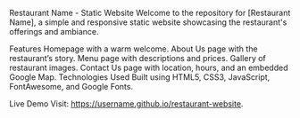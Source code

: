 Restaurant Name - Static Website
Welcome to the repository for [Restaurant Name], a simple and responsive static website showcasing the restaurant's offerings and ambiance.

Features
Homepage with a warm welcome.
About Us page with the restaurant’s story.
Menu page with descriptions and prices.
Gallery of restaurant images.
Contact Us page with location, hours, and an embedded Google Map.
Technologies Used
Built using HTML5, CSS3, JavaScript, FontAwesome, and Google Fonts.

Live Demo
Visit: https://username.github.io/restaurant-website.

